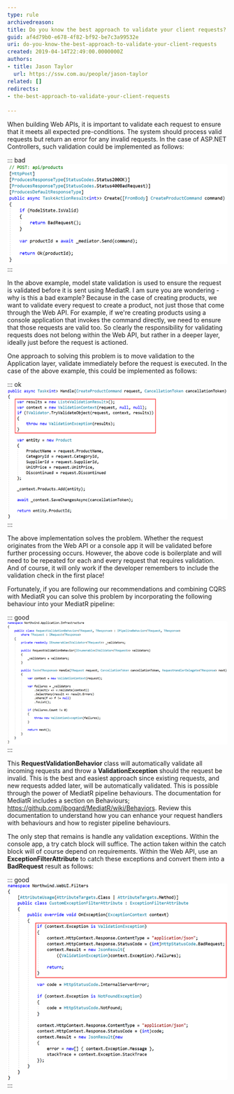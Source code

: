 ```yaml
---
type: rule
archivedreason: 
title: Do you know the best approach to validate your client requests?
guid: af4d79b0-e678-4f82-bf92-be7c3a99532e
uri: do-you-know-the-best-approach-to-validate-your-client-requests
created: 2019-04-14T22:49:00.0000000Z
authors:
- title: Jason Taylor
  url: https://ssw.com.au/people/jason-taylor
related: []
redirects:
- the-best-approach-to-validate-your-client-requests

---
```


When building Web APIs, it is important to validate each request to ensure that it meets all expected pre-conditions. The system should process valid requests but return an error for any invalid requests. In the case of ASP.NET Controllers, such validation could be implemented as follows:

<!--endintro-->

::: bad  
![Figure: Bad Example - Managing Request Validation within the Controller](validate-client-requests-bad.png)  
:::  

In the above example, model state validation is used to ensure the request is validated before it is sent using MediatR. I am sure you are wondering - why is this a bad example? Because in the case of creating products, we want to validate every request to create a product, not just those that come through the Web API. For example, if we're creating products using a console application that invokes the command directly, we need to ensure that those requests are valid too. So clearly the responsibility for validating requests does not belong within the Web API, but rather in a deeper layer, ideally just before the request is actioned.

One approach to solving this problem is to move validation to the Application layer, validate immediately before the request is executed. In the case of the above example, this could be implemented as follows:

::: ok  
![Figure: OK Example - Validation Handled Manually within Request Handler Ensuring All Requests are Validated](validate-client-requests-ok.png)  
:::  

The above implementation solves the problem. Whether the request originates from the Web API or a console app it will be validated before further processing occurs. However, the above code is boilerplate and will need to be repeated for each and every request that requires validation. And of course, it will only work if the developer remembers to include the validation check in the first place!
 
Fortunately, if you are following our recommendations and combining CQRS with MediatR you can solve this problem by incorporating the following behaviour into your MediatR pipeline:

::: good  
![Figure: Good Example - Automatically Validate All Requests By Using a MediatR Pipeline Behaviour](validate-client-requests-good.png)  
:::  

This      **RequestValidationBehavior** class will automatically validate all incoming requests and throw a      **ValidationException** should the request be invalid. This is the best and easiest approach since existing requests, and new requests added later, will be automatically validated. This is possible through the power of MediatR pipeline behaviours. The documentation for MediatR includes a section on Behaviours;     https://github.com/jbogard/MediatR/wiki/Behaviors. Review this documentation to understand how you can enhance your request handlers with behaviours and how to register pipeline behaviours.

The only step that remains is handle any validation exceptions. Within the console app, a try catch block will suffice. The action taken within the catch block will of course depend on requirements. Within the Web API, use an      **ExceptionFilterAttribute** to catch these exceptions and convert them into a      **BadRequest** result as follows:

::: good  
![Figure: Good Example – Use an ExceptionFilterAttribute to Catch and Handle Exceptions within the Web API](validate-client-requests-good-2.png)  
:::

